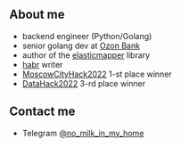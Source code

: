 ## About me

- backend engineer (Python/Golang)
- senior golang dev at [Ozon Bank](https://finance.ozon.ru/)
- author of the [elasticmapper](https://github.com/nomilkinmyhome/elasticmapper) library
- [habr](https://habr.com/ru/users/nomilkinmyhome/posts/) writer
- [MoscowCityHack2022](https://moscityhack2022.innoagency.ru/) 1-st place winner
- [DataHack2022](https://data-hack.ru/) 3-rd place winner

## Contact me
- Telegram [@no_milk_in_my_home](https://t.me/no_milk_in_my_home)
